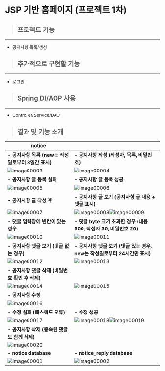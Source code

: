 # JSP 기반 홈페이지 (프로젝트 1차)
 
>## 프로젝트 기능
___
* 공지사항 목록/생성
 
>## 추가적으로 구현할 기능
___
* 로그인
 
>## Spring DI/AOP 사용
___ 
* Controller/Service/DAO

>## 결과 및 기능 소개
| **notice** | |
|-|-|
| **- 공지사항 목록 (new는 작성일로부터 3일간 표시)** | **- 공지사항 작성 (작성자, 목록, 비밀번호)** |
| ![image00003](https://github.com/dev-seonmi/webtest/assets/120024893/a6f74c46-33f1-4362-b5e3-77d61e84f2c4) | ![image00004](https://github.com/dev-seonmi/webtest/assets/120024893/dfa73399-fe5b-438f-a792-b91b09b650f6) |
| **- 공지사항 글 등록 실패** | **- 공지사항 글 등록 성공** |
| ![image00005](https://github.com/dev-seonmi/webtest/assets/120024893/66bb455e-0db6-47c9-ac4c-a88f01daa833) | ![image00006](https://github.com/dev-seonmi/webtest/assets/120024893/9c2258ca-1c42-4786-ac40-0913f4b5ca0b) |
| **- 공지사항 글 작성 후** | **- 공지사항 글 보기 (공지사항 글 내용 + 댓글 표시)** |
| ![image00007](https://github.com/dev-seonmi/webtest/assets/120024893/cfe2b0b9-7d5b-4a02-bbb4-c503643aac65) | ![image00008](https://github.com/dev-seonmi/webtest/assets/120024893/4aedf4f9-9858-4bdb-a5c9-2510118e7fdc)![image00009](https://github.com/dev-seonmi/webtest/assets/120024893/23f2ce6b-8bf7-42b8-b5fb-fd2a5348603e) |
| **- 댓글 입력창에 빈칸이 있는 경우** | **- 댓글 byte 크기 초과한 경우 (내용 500, 작성자 30, 비밀번호 20)** |
| ![image00010](https://github.com/dev-seonmi/webtest/assets/120024893/19a67a72-3d74-4b3c-81b3-4b6a75cb4182) | ![image00011](https://github.com/dev-seonmi/webtest/assets/120024893/e2b192df-fd68-486c-b920-46b3848c81b9) |
| **- 공지사항 댓글 보기 (댓글 없는 경우)** | **- 공지사항 댓글 보기 (댓글 있는 경우, new는 작성일로부터 24시간만 표시)** |
| ![image00012](https://github.com/dev-seonmi/webtest/assets/120024893/45cf14e4-7ba5-4ffb-8162-62bb44ace6b0) | ![image00013](https://github.com/dev-seonmi/webtest/assets/120024893/95b1222a-1ecf-400d-b9ca-7383d896a64e) |
| **- 공지사항 댓글 삭제 (비밀번호 확인 후 삭제)** |  |
| ![image00014](https://github.com/dev-seonmi/webtest/assets/120024893/49bd6f9c-f313-4f30-922c-79f77eda0479) | ![image00015](https://github.com/dev-seonmi/webtest/assets/120024893/e81fec8d-ed75-40f4-bb57-109c0bc5a1d3) |
| **- 공지사항 수정** |  |
| ![image00016](https://github.com/dev-seonmi/webtest/assets/120024893/cc1e673d-1f80-4077-80ee-22ebd84e2474) |
| **- 수정 실패 (패스워드 오류)** | **- 수정 성공** |
| ![image00017](https://github.com/dev-seonmi/webtest/assets/120024893/073d7e12-20a2-475b-adc5-41e2d1038425) | ![image00018](https://github.com/dev-seonmi/webtest/assets/120024893/f2f49650-e093-430c-ac18-8a5b424cd3db)![image00019](https://github.com/dev-seonmi/webtest/assets/120024893/0c76f6e4-1ebf-46fb-8826-a465913dedef) |
| **- 공지사항 삭제 (종속된 댓글도 함께 삭제)** |  |
| ![image00020](https://github.com/dev-seonmi/webtest/assets/120024893/8b5546c2-c170-4dd8-bf30-d4a855b782c3) |  |
| **- notice database** | **- notice_reply database** |
| ![image00001](https://github.com/dev-seonmi/webtest/assets/120024893/475980be-3826-47e5-bcc4-d72b61d6caf6) | ![image00002](https://github.com/dev-seonmi/webtest/assets/120024893/6130f664-b4b2-4a18-8d83-0970f027b483) |

